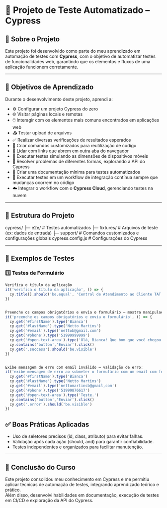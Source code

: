 # 🚀 Projeto de Teste Automatizado – Cypress

## 📌 Sobre o Projeto
Este projeto foi desenvolvido como parte do meu aprendizado em automação de testes com **Cypress**, com o objetivo de automatizar testes de funcionalidades web, garantindo que os elementos e fluxos de uma aplicação funcionem corretamente.

---

## 🎯 Objetivos de Aprendizado
Durante o desenvolvimento deste projeto, aprendi a:

- ⚙️ Configurar um projeto Cypress do zero
- 🌐 Visitar páginas locais e remotas
- 🖱️ Interagir com os elementos mais comuns encontrados em aplicações web
- 📤 Testar upload de arquivos
- ✅ Realizar diversas verificações de resultados esperados
- 🔧 Criar comandos customizados para reutilização de código
- 🔗 Lidar com links que abrem em outra aba do navegador
- 📱 Executar testes simulando as dimensões de dispositivos móveis
- 🧩 Resolver problemas de diferentes formas, explorando a API do Cypress
- 📝 Criar uma documentação mínima para testes automatizados
- 🔄 Executar testes em um workflow de integração contínua sempre que mudanças ocorrem no código
- ☁️ Integrar o workflow com o **Cypress Cloud**, gerenciando testes na nuvem

---

## 📁 Estrutura do Projeto


cypress/
 ├─ e2e/           # Testes automatizados
 ├─ fixtures/      # Arquivos de teste (ex: dados de entrada)
 ├─ support/       # Comandos customizados e configurações globais
cypress.config.js  # Configurações do Cypress



---

## 🧪 Exemplos de Testes

### 1️⃣ Testes de Formulário
```javascript
Verifica o título da aplicação
it('verifica o título da aplicação', () => {
  cy.title().should('be.equal', 'Central de Atendimento ao Cliente TAT')
})


Preenche os campos obrigatórios e envia o formulário – mostra manipulação de inputs e envio:
it('preenche os campos obrigatórios e envia o formulário', () => {
  cy.get('#firstName').type('Bianca')
  cy.get('#lastName').type('Netto Martins')
  cy.get('#email').type('nettob@gmail.com')
  cy.get('#phone').type('51999999999')
  cy.get('#open-text-area').type('Olá, Bianca! Que bom que você chegou até aqui.')
  cy.contains('button','Enviar').click()
  cy.get('.success').should('be.visible')
})


Exibe mensagem de erro com email inválido – validação de erro:
it('exibe mensagem de erro ao submeter o formulário com um email com formatação inválida', () => {
  cy.get('#firstName').type('Bianca')
  cy.get('#lastName').type('Netto Martins')
  cy.get('#email').type('nettomartinsb@gmail,com')
  cy.get('#phone').type('51999876617')
  cy.get('#open-text-area').type('Teste.')
  cy.contains('button','Enviar').click()
  cy.get('.error').should('be.visible')
})

```

## ✅ **Boas Práticas Aplicadas**

- Uso de seletores precisos (id, class, atributo) para evitar falhas.
- Validação após cada ação (should, and) para garantir confiabilidade.
- Testes independentes e organizados para facilitar manutenção.

---

## 🏁 Conclusão do Curso

Este projeto consolidou meu conhecimento em Cypress e me permitiu aplicar técnicas de automação de testes, integrando aprendizado teórico e prático.  
Além disso, desenvolvi habilidades em documentação, execução de testes em CI/CD e exploração da API do Cypress.
